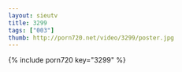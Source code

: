 ```yaml
--- 
layout: sieutv
title: 3299
tags: ["003"]
thumb: http://porn720.net/video/3299/poster.jpg
---
```

{% include porn720 key="3299" %} 
